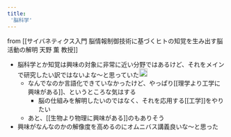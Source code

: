 ```yaml
---
title:
 '脳科学'
---
```


from [[サイバネティクス入門 脳情報制御技術に基づくヒトの知覚を生み出す脳活動の解明 天野 薫 教授]]
- 脳科学とか知覚は興味の対象に非常に近い分野ではあるけど、それをメインで研究したい訳ではないよな〜と思っていた<img src='https://scrapbox.io/api/pages/blu3mo-public/blu3mo/icon' alt='blu3mo.icon' height="19.5"/>
    - なんでなのか言語化できていなかったけど、やっぱり[[理学より工学に興味がある]]、というところな気はする
        - 脳の仕組みを解明したいのではなく、それを応用する[[工学]]をやりたい
    - あと、[[生物より物理に興味がある]]のもありそう
- 興味がなんなのかの解像度を高めるのにオムニバス講義良いな〜と思った

